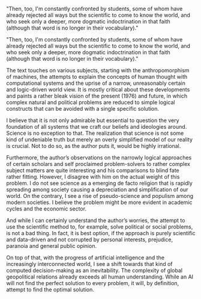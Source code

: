 "Then, too, I'm constantly confronted by students, some of whom have already rejected all ways but the scientific to come to know the world, and who seek only a deeper, more dogmatic indoctrination in that faith (although that word is no longer in their vocabulary)."

"Then, too, I'm constantly confronted by students, some of whom have already rejected all ways but the scientific to come to know the world, and who seek only a deeper, more dogmatic indoctrination in that faith (although that word is no longer in their vocabulary)."

The text touches on various subjects, starting with the anthropomorphism of machines, the attempts to explain the concepts of human thought with computational systems and the uprise of a narrow, unreasonably certain and logic-driven world view.
It is mostly critical about these developments and paints a rather bleak vision of the present (1976) and future, in which complex natural and political problems are reduced to simple logical constructs that can be avoided with a single specific solution.

I believe that it is not only admirable but essential to question the very foundation of all systems that we craft our beliefs and ideologies around. Science is no exception to that. The realization that science is not some kind of undeniable truth but merely an overly simplified model of our reality is crucial. Not to do so, as the author puts it, would be highly irrational.

Furthermore, the author’s observations on the narrowly logical approaches of certain scholars and self proclaimed problem-solvers to rather complex subject matters are quite interesting and his comparisons to blind fate rather fitting. However, I disagree with him on the actual weight of this problem. I do not see science as a emerging de facto religion that is rapidly spreading among society causing a depreciation and simplification of our world. On the contrary, I see a rise of pseudo-science and populism among modern societies. I believe the problem might be more evident in academic cycles and the economic sector. 

And while I can certainly understand the author’s worries, the attempt to use the scientific method to, for example, solve political or social problems, is not a bad thing. In fact, it is best option, if the approach is purely scientific and data-driven and not corrupted by personal interests, prejudice, paranoia and general public opinion.

On top of that, with the progress of artificial intelligence and the increasingly interconnected world, I see a shift towards that kind of computed decision-making as an inevitability. The complexity of global geopolitical relations already exceeds all human understanding. While an AI will not find the perfect solution to every problem, it will, by definition, attempt to find the optimal solution.

